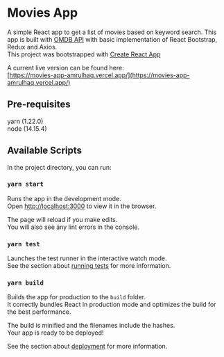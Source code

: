 # Movies App

A simple React app to get a list of movies based on keyword search. This app is built with [OMDB API](http://omdbapi.com/) with basic implementation of React Bootstrap, Redux and Axios.\
This project was bootstrapped with [Create React App](https://github.com/facebook/create-react-app)

A current live version can be found here:\
[https://movies-app-amrulhaq.vercel.app/](https://movies-app-amrulhaq.vercel.app/)

## Pre-requisites

yarn (1.22.0)\
node (14.15.4)



## Available Scripts

In the project directory, you can run:

### `yarn start`

Runs the app in the development mode.\
Open [http://localhost:3000](http://localhost:3000) to view it in the browser.

The page will reload if you make edits.\
You will also see any lint errors in the console.

### `yarn test`

Launches the test runner in the interactive watch mode.\
See the section about [running tests](https://facebook.github.io/create-react-app/docs/running-tests) for more information.

### `yarn build`

Builds the app for production to the `build` folder.\
It correctly bundles React in production mode and optimizes the build for the best performance.

The build is minified and the filenames include the hashes.\
Your app is ready to be deployed!

See the section about [deployment](https://facebook.github.io/create-react-app/docs/deployment) for more information.


